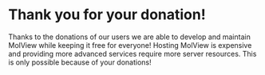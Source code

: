 Thank you for your donation!
============================
Thanks to the donations of our users we are able to develop and maintain MolView
while keeping it free for everyone! Hosting MolView is expensive and providing
more advanced services require more server resources.
This is only possible because of your donations!
